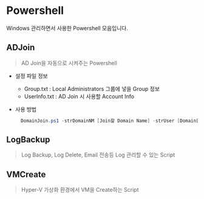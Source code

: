# Powershell
Windows 관리하면서 사용한 Powershell 모음입니다.

## ADJoin
> AD Join을 자동으로 시켜주는 Powershell

* 설정 파일 정보
  * Group.txt : Local Administrators 그룹에 넣을 Group 정보 
  * UserInfo.txt : AD Join 시 사용할 Account Info

* 사용 방법
  ``` powershell
    DomainJoin.ps1 -strDomainNM [Join할 Domain Name] -strUser [Domain할 때 사용하는 Account Info]
  ```

## LogBackup
> Log Backup, Log Delete, Email 전송등 Log 관리할 수 있는 Script


## VMCreate
> Hyper-V 가상화 환경에서 VM을 Create하는 Script
